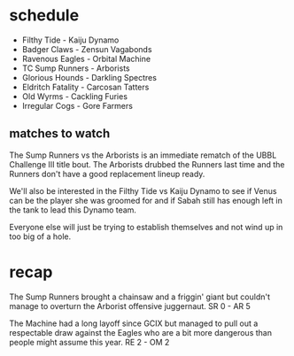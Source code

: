 # schedule

* Filthy Tide - Kaiju Dynamo
* Badger Claws - Zensun Vagabonds
* Ravenous Eagles -	Orbital Machine
* TC Sump Runners -	Arborists
* Glorious Hounds -	Darkling Spectres
* Eldritch Fatality - Carcosan Tatters
* Old Wyrms -	Cackling Furies
* Irregular Cogs - Gore Farmers

## matches to watch

The Sump Runners vs the Arborists is an immediate rematch of the UBBL Challenge III title bout. The Arborists drubbed the Runners last time and the Runners don't have a good replacement lineup ready.

We'll also be interested in the Filthy Tide vs Kaiju Dynamo to see if Venus can be the player she was groomed for and if Sabah still has enough left in the tank to lead this Dynamo team.

Everyone else will just be trying to establish themselves and not wind up in too big of a hole.

# recap

The Sump Runners brought a chainsaw and a friggin' giant but couldn't manage to overturn the Arborist offensive juggernaut. SR 0 - AR 5

The Machine had a long layoff since GCIX but managed to pull out a respectable draw against the Eagles who are a bit more dangerous than people might assume this year. RE 2 - OM 2
